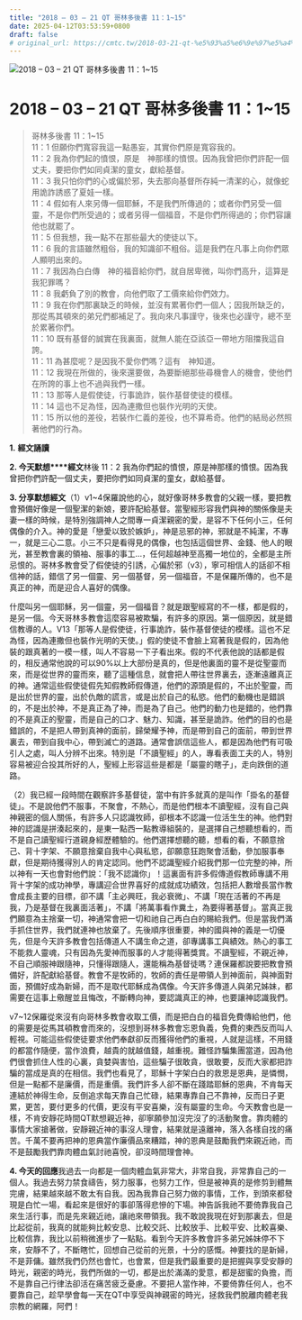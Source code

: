 ```yaml
---
title: "2018 – 03 – 21 QT 哥林多後書 11：1~15"
date: 2025-04-12T03:53:59+0800
draft: false
# original_url: https://cmtc.tw/2018-03-21-qt-%e5%93%a5%e6%9e%97%e5%a4%9a%e5%be%8c%e6%9b%b8-11%ef%bc%9a115
---
```


![2018 – 03 – 21 QT 哥林多後書 11：1\~15](/images/qt.jpg   "2018 – 03 – 21 QT 哥林多後書 11：1\~15")

# 2018 – 03 – 21 QT 哥林多後書 11：1\~15

> 哥林多後書 11：1\~15  
> 11：1 但願你們寬容我這一點愚妄，其實你們原是寬容我的。  
> 11：2 我為你們起的憤恨，原是　神那樣的憤恨。因為我曾把你們許配一個丈夫，要把你們如同貞潔的童女，獻給基督。  
> 11：3 我只怕你們的心或偏於邪，失去那向基督所存純一清潔的心，就像蛇用詭詐誘惑了夏娃一樣。  
> 11：4 假如有人來另傳一個耶穌，不是我們所傳過的；或者你們另受一個靈，不是你們所受過的；或者另得一個福音，不是你們所得過的；你們容讓他也就罷了。  
> 11：5 但我想，我一點不在那些最大的使徒以下。  
> 11：6 我的言語雖然粗俗，我的知識卻不粗俗。這是我們在凡事上向你們眾人顯明出來的。  
> 11：7 我因為白白傳　神的福音給你們，就自居卑微，叫你們高升，這算是我犯罪嗎？  
> 11：8 我虧負了別的教會，向他們取了工價來給你們效力。  
> 11：9 我在你們那裏缺乏的時候，並沒有累著你們一個人；因我所缺乏的，那從馬其頓來的弟兄們都補足了。我向來凡事謹守，後來也必謹守，總不至於累著你們。  
> 11：10 既有基督的誠實在我裏面，就無人能在亞該亞一帶地方阻擋我這自誇。  
> 11：11 為甚麼呢？是因我不愛你們嗎？這有　神知道。  
> 11：12 我現在所做的，後來還要做，為要斷絕那些尋機會人的機會，使他們在所誇的事上也不過與我們一樣。  
> 11：13 那等人是假使徒，行事詭詐，裝作基督使徒的模樣。  
> 11：14 這也不足為怪，因為連撒但也裝作光明的天使。  
> 11：15 所以他的差役，若裝作仁義的差役，也不算希奇。他們的結局必然照著他們的行為。

**1.** **經文誦讀**

**2. 今天默想****經文**林後 11：2 我為你們起的憤恨，原是神那樣的憤恨。因為我曾把你們許配一個丈夫，要把你們如同貞潔的童女，獻給基督。

**3. 分享默想經文**（1）v1\~4保羅說他的心，就好像哥林多教會的父親一樣，要把教會預備好像是一個聖潔的新娘，要許配給基督。當聖經形容我們與神的關係像是夫妻一樣的時候，是特別強調神人之間專一貞潔親密的愛，是容不下任何小三，任何偶像的介入。神的愛是「戀愛以致於嫉妒」，神是忌邪的神，邪就是不純潔，不專一，就是三心二意。小三不只是看得見的偶像，也包括這個世界、金錢、他人的眼光，甚至教會裏的領袖、服事的事工…，任何超越神至高獨一地位的，全都是主所忌恨的。哥林多教會受了假使徒的引誘，心偏於邪（v3），寧可相信人的話卻不相信神的話，錯信了另一個靈、另一個基督，另一個福音，不是保羅所傳的，也不是真正的神，而是迎合人喜好的偶像。

什麼叫另一個耶穌，另一個靈，另一個福音？就是跟聖經寫的不一樣，都是假的，是另一個。今天哥林多教會這麼容易被欺騙，有許多的原因。第一個原因，就是錯信教導的人。V13「那等人是假使徒，行事詭詐，裝作基督使徒的模樣。這也不足為怪，因為連撒但也裝作光明的天使。」假的使徒不會臉上寫著我是假的，因為他裝的跟真著的一模一樣，叫人不容易一下子看出來。假的不代表他說的話都是假的，相反通常他說的可以90%以上大部份是真的，但是他裏面的靈不是從聖靈而來，而是從世界的靈而來，聽了這種信息，就會把人帶往世界裏去，逐漸遠離真正的神。通常這些假使徒假先知假教師假傳道，他們的源頭是假的，不出於聖靈，而是出於世界的靈，出於仇敵的謊言，或是出於自己的私慾。他們的動機也是錯誤的，不是出於神，不是真正為了神，而是為了自己。他們的動力也是錯的，他們靠的不是真正的聖靈，而是自己的口才、魅力、知識，甚至是詭詐。他們的目的也是錯誤的，不是把人帶到真神的面前，歸榮耀予神，而是帶到自己的面前，帶到世界裏去，帶到自我中心，帶到滅亡的道路。通常會誤信這些人，都是因為他們有可吸引人之處，叫人分辨不出來。特別是「不讀聖經」的人，專看表面工夫的人，特別容易被迎合投其所好的人，聖經上形容這些是都是「屬靈的瞎子」，走向跌倒的道路。

（2）我已經一段時間在觀察許多基督徒，當中有許多就真的是叫作「掛名的基督徒」。不是說他們不服事，不聚會，不熱心，而是他們根本不讀聖經，沒有自己與神親密的個人關係，有許多人只認識牧師，卻根本不認識一位活生生的神。他們對神的認識是拼湊起來的，是東一點西一點教導組裝的，是選擇自己想聽想看的，而不是自己讀聖經行道親身經歷體驗的。他們選擇想聽的聽，想看的看，不願意捨己、背十字架、不願意捨棄自我中心與私慾，卻願意狂跑聚會活動，參加服事奉獻，但是期待獲得別人的肯定認同。他們不認識聖經介紹我們那一位完整的神，所以神有一天也會對他們說：「我不認識你」！這裏面有許多假傳道假教師專講不用背十字架的成功神學，專講迎合世界喜好的成就成功績效，包括把人數增長當作教會成長主要的目標，卻不講「主必興旺，我必衰微」、不講「現在活著的不再是我，乃是基督在我裏面活著」，不講「將萬事看作糞土，為要得著基督」。當真正我們願意為主捨棄一切，神通常會把一切和祂自己再白白的賜給我們。但是當我們滿手抓住世界，我們就連神也放棄了。先後順序很重要，神的國與神的義是一切優先，但是今天許多教會包括傳道人不講生命之道，卻專講事工與績效。熱心的事工不能救人靈魂，只有因為先愛神而服事的人才能得著獎賞。不讀聖經，不親近神，不自己順服神跟隨神，只懂得跟隨人，還能稱為基督徒嗎？連保羅都說要把教會預備好，許配獻給基督。教會不是牧師的，牧師的責任是帶領人到神面前，與神面對面，預備好成為新婦，而不是取代耶穌成為偶像。今天許多傳道人與弟兄姊妹，都需要在這事上儆醒並且悔改，不斷轉向神，要認識真正的神，也要讓神認識我們。

v7\~12保羅從來沒有向哥林多教會收取工價，而是把白白的福音免費傳給他們，他的需要是從馬其頓教會而來的，沒想到哥林多教會忘恩負義，免費的東西反而叫人輕視。可能這些假使徒要求他們奉獻卻反而獲得他們的重視，人就是這樣，不用錢的都當作隨便，當作浪費，越貴的就越值錢，越重視。難怪詐騙集團當道，因為他們很會抓住人性的心裏，貪婪與害怕，這些騙子很敢貪，很敢要，反而大家都把詐騙的當成是真的在相信。我們也看見了，耶穌十字架白白的救恩是恩典，是憐憫，但是一點都不是廉價，而是重價。我們許多人卻不斷在踐踏耶穌的恩典，不肯每天連結於神得生命，反倒追求每天靠自己忙碌，結果專靠自己不靠神，反而日子更累，更苦，要付更多的代價，更沒有平安喜樂，沒有屬靈的生命。今天教會也是一樣，不肯安靜花時間QT默想親近神，卻寧願參加沒完沒了的活動聚會。靠肉體的事情大家搶著做，安靜親近神的事沒人理會，結果就是遠離神，落入各樣自找的痛苦。千萬不要再把神的恩典當作廉價品來糟踏，神的恩典是鼓勵我們來親近祂，而不是鼓勵我們靠肉體血氣討祂喜悅，卻沒時間理會神。

**4. 今天的回應**我過去一向都是一個肉體血氣非常大，非常自我，非常靠自己的一個人。我過去努力禁食禱告，努力服事，也努力工作，但是被神真的是修剪到體無完膚，結果越來越不敢太有自我。因為我靠自己努力做的事情，工作，到頭來都發現是白忙一場，看起來是很好的事卻落得悲慘的下場。神告訴我祂不要倚靠我自己來生活行事，而是先來親近祂，讓祂來帶領我。我不敢說我現在好到那裏去，但是比起從前，我真的就能夠比較安息、比較交託、比較放手、比較平安、比較喜樂、比較信靠，我比以前稍微進步了一點點。看到今天許多教會許多弟兄姊妹停不下來，安靜不了，不斷瞎忙，回想自己從前的光景，十分的感慨。神要找的是新婦，不是菲傭。雖然我們仍然也會忙，也會累，但是我們最重要的是把握與享受安靜的時光，親密的時光，我們所做的一切，都是出於滿滿的愛意，都是甜蜜的負擔，而不是靠自己行律法卻活在痛苦疲乏憂慮。不要把人當作神，不要倚靠任何人，也不要靠自己，趁早學會每一天在QT中享受與神親密的時光，拯救我們脫離肉體老我宗教的網羅，阿們！
